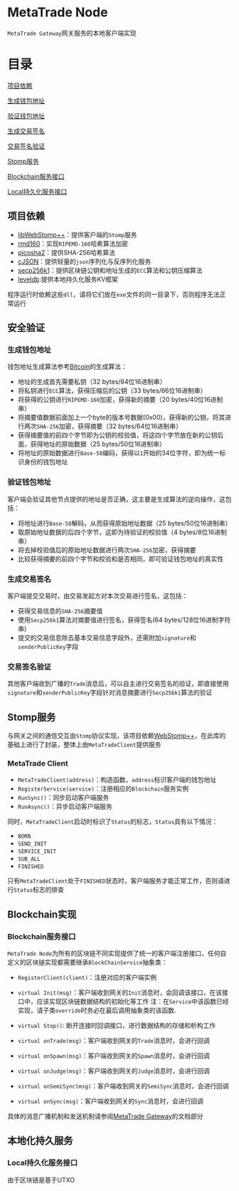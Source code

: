 # MetaTrade Node
`MetaTrade Gateway`网关服务的本地客户端实现
# 目录
[项目依赖](#项目依赖)

[生成钱包地址](#生成钱包地址)

[验证钱包地址](#验证钱包地址)

[生成交易签名](#生成交易签名)

[交易签名验证](#交易签名验证)

[Stomp服务](#Stomp服务)

[Blockchain服务接口](#Blockchain服务接口)

[Local持久化服务接口](#Local持久化服务接口)


## 项目依赖
- [libWebStomp++](https://github.com/Freesia810/WebStomppp)：提供客户端的`Stomp`服务
- [rmd160](https://homes.esat.kuleuven.be/~bosselae/ripemd160/)：实现`RIPEMD-160`哈希算法加密
- [picosha2](https://github.com/okdshin/PicoSHA2)：提供SHA-256哈希算法
- [cJSON](https://github.com/DaveGamble/cJSON)：提供轻量的`json`序列化与反序列化服务
- [secp256k1](https://github.com/bitcoin-core/secp256k1)：提供区块链公钥和地址生成的`ECC`算法和公钥压缩算法
- [leveldb](https://github.com/google/leveldb):提供本地持久化服务KV框架

程序运行时依赖这些`dll`，请将它们放在`exe`文件的同一目录下，否则程序无法正常运行

## 安全验证
### 生成钱包地址
钱包地址生成算法参考[Bitcoin](https://developer.bitcoin.org/index.html)的生成算法：

- 地址的生成首先需要私钥（32 bytes/64位16进制串）
- 将私钥进行`ECC`算法，获得压缩后的公钥（33 bytes/66位16进制串）
- 将获得的公钥进行`RIPEMD-160`加密，获得新的摘要（20 bytes/40位16进制串）
- 将摘要值数据前面加上一个byte的版本号数据(0x00)，获得新的公钥，将其进行两次`SHA-256`加密，获得摘要（32 bytes/64位16进制串）
- 获得摘要值的前四个字节即为公钥的校验值，将这四个字节放在新的公钥后面，获得地址的原始数据（25 bytes/50位16进制串）
- 将地址的原始数据进行`Base-58`编码，获得以`1`开始的34位字符，即为统一标识身份的钱包地址

### 验证钱包地址
客户端会验证其他节点提供的地址是否正确，这主要是生成算法的逆向操作，这包括：

- 将地址进行`Base-58`解码，从而获得原始地址数据（25 bytes/50位16进制串）
- 取原始地址数据的后四个字节，这即为待验证的校验值（4 bytes/8位16进制串）
- 将去掉校验值后的原始地址数据进行两次`SHA-256`加密，获得摘要
- 比较获得摘要的前四个字节和校验和是否相同，即可验证钱包地址的真实性

### 生成交易签名
客户端提交交易时，由交易发起方对本次交易进行签名，这包括：

- 获得交易信息的`SHA-256`摘要值
- 使用`Secp256k1`算法对摘要值进行签名，获得签名(64 bytes/128位16进制字符串)
- 提交的交易信息除去基本交易信息字段外，还需附加`signature`和`senderPublicKey`字段

### 交易签名验证
其他客户端收到广播的`Trade`消息后，可以自主进行交易签名的验证，即直接使用`signature`和`senderPublicKey`字段针对消息摘要进行`Secp256k1`算法的验证

## Stomp服务
与网关之间的通信交互由`Stomp`协议实现，该项目依赖[WebStomp++](https://github.com/Freesia810/WebStomppp)，在此库的基础上进行了封装，整体上由`MetaTradeClient`提供服务
### MetaTrade Client
- `MetaTradeClient(address)`：构造函数，`address`标识客户端的钱包地址
- `RegisterService(service)`：注册相应的`Blockchain`服务实例
- `RunSync()`：同步启动客户端服务
- `RunAsync()`：异步启动客户端服务

同时，`MetaTradeClient`启动时标识了`Status`的标志，`Status`具有以下情况：
- `BORN`
- `SEND_INIT`
- `SERVICE_INIT`
- `SUB_ALL`
- `FINISHED`

只有`MetaTradeClient`处于`FINISHED`状态时，客户端服务才能正常工作，否则请进行`Status`标志的排查

## Blockchain实现
### Blockchain服务接口
`MetaTrade Node`为所有的区块链不同实现提供了统一的客户端注册接口，任何自定义的区块链实现都需要继承`BlockChainService`抽象类：

- `RegisterClient(client)`：注册对应的客户端实例
- `virtual Init(msg)`：客户端收到网关的`Init`消息时，会回调该接口，在该接口中，应该实现区块链数据结构的初始化等工作
注：在`Service`中该函数已经实现，请子类`override`时务必在最后调用抽象类的该函数.

- `virtual Stop()`: 断开连接时回调接口，进行数据结构的存储和析构工作
- `virtual onTrade(msg)`：客户端收到网关的`Trade`消息时，会进行回调
- `virtual onSpawn(msg)`：客户端收到网关的`Spawn`消息时，会进行回调
- `virtual onJudge(msg)`：客户端收到网关的`Judge`消息时，会进行回调
- `virtual onSemiSync(msg)`：客户端收到网关的`SemiSync`消息时，会进行回调
- `virtual onSync(msg)`：客户端收到网关的`Sync`消息时，会进行回调

具体的消息广播机制和发送机制请参阅[MetaTrade Gateway](https://github.com/Freesia810/MetaTradeGateway)的文档部分

## 本地化持久服务
### Local持久化服务接口
由于区块链是基于UTXO